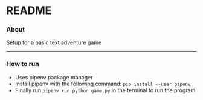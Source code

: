# README

### __About__
Setup for a basic text adventure game

---
### __How to run__

* Uses pipenv  package manager
* Install pipenv with the following command: `pip install --user pipenv`
* Finally run `pipenv run python game.py` in the terminal to run the program

